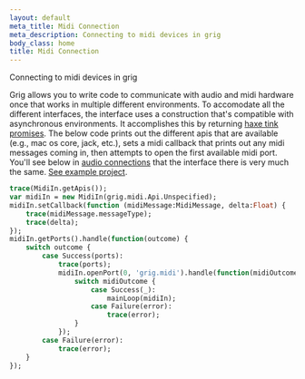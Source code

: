 ```yaml
---
layout: default
meta_title: Midi Connection
meta_description: Connecting to midi devices in grig
body_class: home
title: Midi Connection
---
```


Connecting to midi devices in grig

Grig allows you to write code to communicate with audio and midi hardware once that works in multiple different environments. To accomodate all the different interfaces, the interface uses a construction that's compatible with asynchronous environments. It accomplishes this by returning [haxe tink promises](https://haxetink.github.io/tink_core/#/types/promise). The below code prints out the different apis that are available (e.g., mac os core, jack, etc.), sets a midi callback that prints out any midi messages coming in, then attempts to open the first available midi port. You'll see below in [audio connections](#audio-connection) that the interface there is very much the same. [See example project](https://gitlab.com/haxe-grig/grig.midi/-/tree/master/examples/MidiReader).

```haxe
trace(MidiIn.getApis());
var midiIn = new MidiIn(grig.midi.Api.Unspecified);
midiIn.setCallback(function (midiMessage:MidiMessage, delta:Float) {
    trace(midiMessage.messageType);
    trace(delta);
});
midiIn.getPorts().handle(function(outcome) {
    switch outcome {
        case Success(ports):
            trace(ports);
            midiIn.openPort(0, 'grig.midi').handle(function(midiOutcome) {
                switch midiOutcome {
                    case Success(_):
                        mainLoop(midiIn);
                    case Failure(error):
                        trace(error);
                }
            });
        case Failure(error):
            trace(error);
    }
});
```